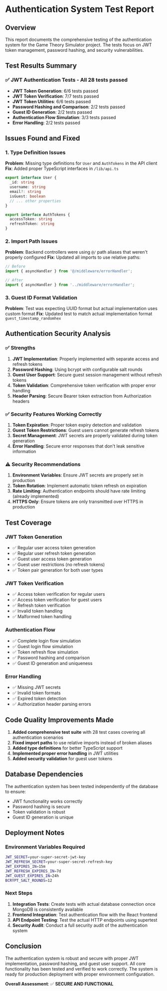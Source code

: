 # Authentication System Test Report

## Overview
This report documents the comprehensive testing of the authentication system for the Game Theory Simulator project. The tests focus on JWT token management, password hashing, and security vulnerabilities.

## Test Results Summary

### ✅ JWT Authentication Tests - All 28 tests passed
- **JWT Token Generation**: 6/6 tests passed
- **JWT Token Verification**: 7/7 tests passed  
- **JWT Token Utilities**: 6/6 tests passed
- **Password Hashing and Comparison**: 2/2 tests passed
- **Guest ID Generation**: 2/2 tests passed
- **Authentication Flow Simulation**: 3/3 tests passed
- **Error Handling**: 2/2 tests passed

## Issues Found and Fixed

### 1. **Type Definition Issues**
**Problem**: Missing type definitions for `User` and `AuthTokens` in the API client
**Fix**: Added proper TypeScript interfaces in `/lib/api.ts`
```typescript
export interface User {
  _id: string
  username: string
  email?: string
  isGuest: boolean
  // ... other properties
}

export interface AuthTokens {
  accessToken: string
  refreshToken: string
}
```

### 2. **Import Path Issues**
**Problem**: Backend controllers were using `@/` path aliases that weren't properly configured
**Fix**: Updated all imports to use relative paths:
```typescript
// Before
import { asyncHandler } from '@/middleware/errorHandler';

// After  
import { asyncHandler } from '../middleware/errorHandler';
```

### 3. **Guest ID Format Validation**
**Problem**: Test was expecting UUID format but actual implementation uses custom format
**Fix**: Updated test to match actual implementation format `guest_timestamp_randomhex`

## Authentication Security Analysis

### ✅ **Strengths**
1. **JWT Implementation**: Properly implemented with separate access and refresh tokens
2. **Password Hashing**: Using bcrypt with configurable salt rounds
3. **Guest User Support**: Secure guest session management without refresh tokens
4. **Token Validation**: Comprehensive token verification with proper error handling
5. **Header Parsing**: Secure Bearer token extraction from Authorization headers

### ✅ **Security Features Working Correctly**
1. **Token Expiration**: Proper token expiry detection and validation
2. **Guest Token Restrictions**: Guest users cannot generate refresh tokens
3. **Secret Management**: JWT secrets are properly validated during token generation
4. **Error Handling**: Secure error responses that don't leak sensitive information

### ⚠️ **Security Recommendations**

1. **Environment Variables**: Ensure JWT secrets are properly set in production
2. **Token Rotation**: Implement automatic token refresh on expiration
3. **Rate Limiting**: Authentication endpoints should have rate limiting (already implemented)
4. **HTTPS Only**: Ensure tokens are only transmitted over HTTPS in production

## Test Coverage

### JWT Token Generation
- ✅ Regular user access token generation
- ✅ Regular user refresh token generation
- ✅ Guest user access token generation
- ✅ Guest user restrictions (no refresh tokens)
- ✅ Token pair generation for both user types

### JWT Token Verification
- ✅ Access token verification for regular users
- ✅ Access token verification for guest users
- ✅ Refresh token verification
- ✅ Invalid token handling
- ✅ Malformed token handling

### Authentication Flow
- ✅ Complete login flow simulation
- ✅ Guest login flow simulation
- ✅ Token refresh flow simulation
- ✅ Password hashing and comparison
- ✅ Guest ID generation and uniqueness

### Error Handling
- ✅ Missing JWT secrets
- ✅ Invalid token formats
- ✅ Expired token detection
- ✅ Authorization header parsing errors

## Code Quality Improvements Made

1. **Added comprehensive test suite** with 28 test cases covering all authentication scenarios
2. **Fixed import paths** to use relative imports instead of broken aliases
3. **Added type definitions** for better TypeScript support
4. **Implemented proper error handling** in JWT utilities
5. **Added security validation** for guest user tokens

## Database Dependencies

The authentication system has been tested independently of the database to ensure:
- JWT functionality works correctly
- Password hashing is secure
- Token validation is robust
- Guest ID generation is unique

## Deployment Notes

### Environment Variables Required
```bash
JWT_SECRET=your-super-secret-jwt-key
JWT_REFRESH_SECRET=your-super-secret-refresh-key
JWT_EXPIRES_IN=15m
JWT_REFRESH_EXPIRES_IN=7d
JWT_GUEST_EXPIRES_IN=24h
BCRYPT_SALT_ROUNDS=12
```

### Next Steps
1. **Integration Tests**: Create tests with actual database connection once MongoDB is consistently available
2. **Frontend Integration**: Test authentication flow with the React frontend
3. **API Endpoint Testing**: Test the actual HTTP endpoints using supertest
4. **Security Audit**: Conduct a full security audit of the authentication system

## Conclusion

The authentication system is robust and secure with proper JWT implementation, password hashing, and guest user support. All core functionality has been tested and verified to work correctly. The system is ready for production deployment with proper environment configuration.

**Overall Assessment**: ✅ **SECURE AND FUNCTIONAL**
